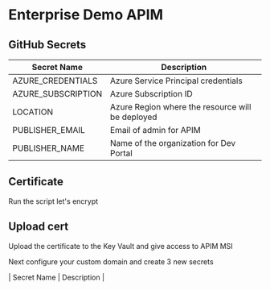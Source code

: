 # Enterprise Demo APIM

## GitHub Secrets

| Secret Name | Description |
| ----------- | ----------- |
| AZURE_CREDENTIALS | Azure Service Principal credentials |
| AZURE_SUBSCRIPTION | Azure Subscription ID |
| LOCATION | Azure Region where the resource will be deployed |
| PUBLISHER_EMAIL | Email of admin for APIM |
| PUBLISHER_NAME | Name of the organization for Dev Portal |

## Certificate

Run the script let's encrypt

## Upload cert

Upload the certificate to the Key Vault and give access to APIM MSI

Next configure your custom domain and create 3 new secrets

| Secret Name | Description |
